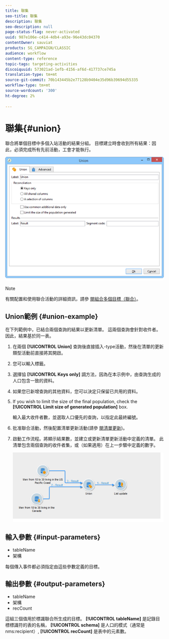 ```yaml
---
title: 聯集
seo-title: 聯集
description: 聯集
seo-description: null
page-status-flag: never-activated
uuid: 987e106e-c414-4db4-a93e-96e43dc04370
contentOwner: sauviat
products: SG_CAMPAIGN/CLASSIC
audience: workflow
content-type: reference
topic-tags: targeting-activities
discoiquuid: 573021ad-1efb-4156-af6d-417737ce745a
translation-type: tm+mt
source-git-commit: 70b143445b2e77128b9404e35d96b39694d55335
workflow-type: tm+mt
source-wordcount: '300'
ht-degree: 2%

---
```



# 聯集{#union}

聯合將單個目標中多個入站活動的結果分組。 目標建立時會收到所有結果：因此，必須完成所有先前活動，工會才能執行。

![](assets/s_user_segmentation_union.png)

>[!NOTE]
>
>有關配置和使用聯合活動的詳細資訊，請參 [閱組合多個目標（聯合）](../../workflow/using/targeting-data.md#combining-several-targets--union-)。

## Union範例 {#union-example}

在下列範例中，已結合兩個查詢的結果以更新清單。 這兩個查詢會針對收件者。 因此，結果基於同一表。

1. 在兩個 **[!UICONTROL Union]** 查詢後直接插入-type活動，然後在清單的更新類型活動前直接將其開啟。
1. 您可以輸入標籤。
1. 選擇協 **[!UICONTROL Keys only]** 調方法，因為在本示例中，由查詢生成的人口包含一致的資料。
1. 如果您已新增查詢的其他資料，您可以決定只保留已共用的資料。
1. If you wish to limit the size of the final population, check the **[!UICONTROL Limit size of generated population]** box.

   輸入最大收件者數，並選取人口優先的查詢，以指定此最終編號。

1. 批准聯合活動，然後配置清單更新活動(請參 [閱清單更新](../../workflow/using/list-update.md))。
1. 啟動工作流程。將顯示結果數，並建立或更新清單更新活動中定義的清單。 此清單包含兩個查詢的收件者集，或（如果適用）在上一步驟中定義的數字。

   ![](assets/union_example.png)

## 輸入參數 {#input-parameters}

* tableName
* 架構

每個傳入事件都必須指定由這些參數定義的目標。

## 輸出參數 {#output-parameters}

* tableName
* 架構
* recCount

這組三個值用於標識聯合所生成的目標。 **[!UICONTROL tableName]** 是記錄目標標識符的表的名稱， **[!UICONTROL schema]** 是人口的模式（通常是nms:recipient）, **[!UICONTROL recCount]** 是表中的元素數。
